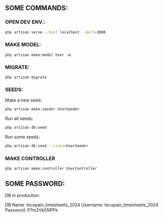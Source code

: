 ## SOME COMMANDS:

### OPEN DEV ENV.:

```sh
php artisan serve --host localhost --port=3000
```

### MAKE MODEL:
```sh:
php artisan make:model User -m
```


### MIGRATE:
```sh:
php artisan migrate
```

### SEEDS:

Make a new seed:
```sh
php artisan make:seeder UserSeeder
```

Run all seeds:
```sh
php artisan db:seed
```

Run some seeds:
```sh
php artisan db:seed --class=UserSeeder
```

### MAKE CONTROLLER

```sh:
php artisan make:controller UserController
```

## SOME PASSWORD:

DB in production:

DB Name: lecopain_timesheets_2024
Username: lecopain_timesheets_2024
Password: P7m2Vk05lPFk

